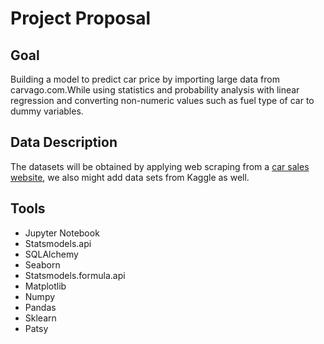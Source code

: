 # Project Proposal
## Goal
Building a model to predict car price by importing large 
data from carvago.com.While using statistics and probability analysis with 
linear regression and converting non-numeric values such
as fuel type of car to dummy variables.
## Data Description
The datasets will be obtained by applying web scraping 
from a [car sales website](https://carvago.com/), 
we also might add data sets from Kaggle as well.
## Tools
- Jupyter Notebook
- Statsmodels.api 
- SQLAlchemy
- Seaborn
- Statsmodels.formula.api
- Matplotlib
- Numpy
- Pandas
- Sklearn
- Patsy
